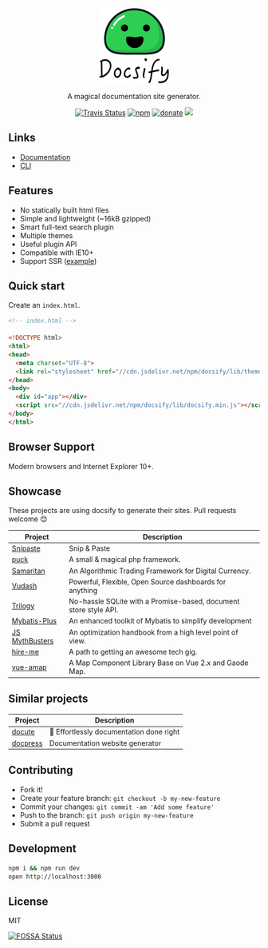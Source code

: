 <p align="center">
  <a href="https://docsify.js.org">
    <img alt="docsify" src="./media/docsify.png">
  </a>
</p>

<p align="center">
  A magical documentation site generator.
</p>

<p align="center">
  <a href="https://travis-ci.org/QingWei-Li/docsify"><img alt="Travis Status" src="https://img.shields.io/travis/QingWei-Li/docsify/master.svg?style=flat-square"></a>
  <a href="https://www.npmjs.com/package/docsify"><img alt="npm" src="https://img.shields.io/npm/v/docsify.svg?style=flat-square"></a>
  <a href="https://github.com/QingWei-Li/donate"><img alt="donate" src="https://img.shields.io/badge/%24-donate-ff69b4.svg?style=flat-square"></a>
  <a href="https://app.fossa.io/projects/git%2Bhttps%3A%2F%2Fgithub.com%2FQingWei-Li%2Fdocsify?ref=badge_shield" alt="FOSSA Status"><img src="https://app.fossa.io/api/projects/git%2Bhttps%3A%2F%2Fgithub.com%2FQingWei-Li%2Fdocsify.svg?type=shield"/></a>
</p>

## Links

- [Documentation](https://docsify.js.org)
- [CLI](https://github.com/QingWei-Li/docsify-cli)

## Features

- No statically built html files
- Simple and lightweight (~16kB gzipped)
- Smart full-text search plugin
- Multiple themes
- Useful plugin API
- Compatible with IE10+
- Support SSR ([example](https://github.com/QingWei-Li/docsify-ssr-demo))

## Quick start

Create an `index.html`.

```html
<!-- index.html -->

<!DOCTYPE html>
<html>
<head>
  <meta charset="UTF-8">
  <link rel="stylesheet" href="//cdn.jsdelivr.net/npm/docsify/lib/themes/vue.css">
</head>
<body>
  <div id="app"></div>
  <script src="//cdn.jsdelivr.net/npm/docsify/lib/docsify.min.js"></script>
</body>
</html>
```

## Browser Support

Modern browsers and Internet Explorer 10+.

## Showcase

These projects are using docsify to generate their sites. Pull requests welcome :blush:

| Project | Description |
|---|---|
| [Snipaste](https://docs.snipaste.com/) | Snip & Paste |
| [puck](https://puck.zz173.com/) | A small & magical php framework. |
| [Samaritan](http://samaritan.stockdb.org) | An Algorithmic Trading Framework for Digital Currency. |
| [Vudash](http://vudash.github.io/vudash/) | Powerful, Flexible, Open Source dashboards for anything |
| [Trilogy](http://trilogy.js.org) | No-hassle SQLite with a Promise-based, document store style API. |
| [Mybatis-Plus](http://mp.baomidou.com/) | An enhanced toolkit of Mybatis to simplify development |
| [JS MythBusters](https://mythbusters.js.org) | An optimization handbook from a high level point of view. |
| [hire-me](https://fvcproductions.github.io/hire-me) | A path to getting an awesome tech gig. |
| [vue-amap](https://elemefe.github.io/vue-amap/) | A Map Component Library Base on Vue 2.x and Gaode Map. |

## Similar projects

| Project | Description |
|---|---|
| [docute](https://github.com/egoist/docute) | 📜 Effortlessly documentation done right |
| [docpress](https://github.com/docpress/docpress) | Documentation website generator |

## Contributing

- Fork it!
- Create your feature branch: `git checkout -b my-new-feature`
- Commit your changes: `git commit -am 'Add some feature'`
- Push to the branch: `git push origin my-new-feature`
- Submit a pull request


## Development

```bash
npm i && npm run dev
open http://localhost:3000
```

## License

MIT

[![FOSSA Status](https://app.fossa.io/api/projects/git%2Bhttps%3A%2F%2Fgithub.com%2FQingWei-Li%2Fdocsify.svg?type=large)](https://app.fossa.io/projects/git%2Bhttps%3A%2F%2Fgithub.com%2FQingWei-Li%2Fdocsify?ref=badge_large)
